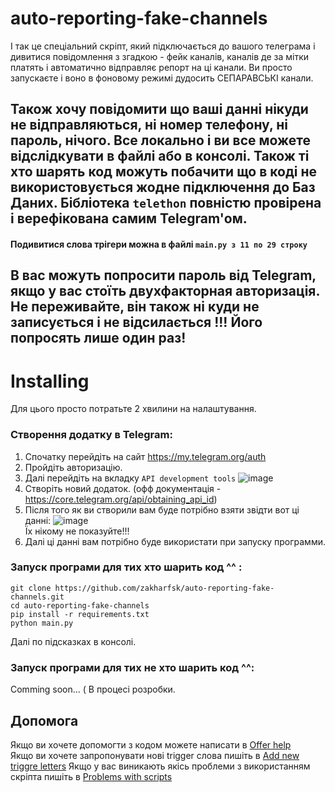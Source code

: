 # auto-reporting-fake-channels

І так це спеціальний скріпт, який підключається до вашого телеграма і дивитися повідомлення з згадкою - фейк каналів, каналів де за мітки платять і автоматично відправляє репорт на ці канали. Ви просто запускаєте і воно в фоновому режимі дудосить СЕПАРАВСЬКІ канали.

## Також хочу повідомити що ваші данні нікуди не відправляються, ні номер телефону, ні пароль, нічого. Все локально і ви все можете відслідкувати в файлі або в консолі. Також ті хто шарять код можуть побачити що в коді не використовується жодне підключення до Баз Даних. Бібліотека `telethon` повністю провірена і верефікована самим Telegram'ом.

#### Подивитися слова трігери можна в файлі `main.py з 11 по 29 строку`

## В вас можуть попросити пароль від Telegram, якщо у вас стоїть двухфакторная авторизація. Не переживайте, він також ні куди не записується і не відсилається !!! Його попросять лише один раз!

# Installing
Для цього просто потратьте 2 хвилини на налаштування.

### Створення додатку в Telegram:
1. Спочатку перейдіть на сайт https://my.telegram.org/auth
2. Пройдіть авторизацію.
3. Далі перейдіть на вкладку `API development tools`
![image](https://user-images.githubusercontent.com/68950796/155895319-835ce948-6070-4835-bb05-5d13a9e62727.png)
4. Створіть новий додаток. (офф документація - https://core.telegram.org/api/obtaining_api_id)
5. Після того як ви створили вам буде потрібно взяти звідти вот ці данні: 
![image](https://user-images.githubusercontent.com/68950796/155895646-f90c0f15-b598-426a-8ae4-a7db7bc56043.png)<br>
Їх нікому не показуйте!!!
6. Далі ці данні вам потрібно буде використати при запуску программи.

### Запуск програми для тих хто шарить код ^^ :
```
git clone https://github.com/zakharfsk/auto-reporting-fake-channels.git
cd auto-reporting-fake-channels
pip install -r requirements.txt
python main.py
```
Далі по підсказках в консолі.

### Запуск програми для тих не хто шарить код ^^:
Comming soon... ( В процесі розробки.

## Допомога
Якщо ви хочете допомогти з кодом можете написати в [Offer help](https://github.com/zakharfsk/auto-reporting-fake-channels/issues/1)<br>
Якщо ви хочете запропонувати нові trigger слова пишіть в [Add new triggre letters](https://github.com/zakharfsk/auto-reporting-fake-channels/issues/2)
Якщо у вас виникають якісь проблеми з використанням скріпта пишіть в [Problems with scripts](https://github.com/zakharfsk/auto-reporting-fake-channels/issues/3)
